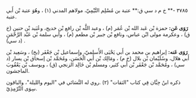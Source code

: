 ٣٧٨٥ -** خ م د سي ق:** عتبة بن مُسْلِم التَّيْمِيّ، مولاهم المدني (١) ، وهُوَ عتبة بْن أَبي عتبة.

**رَوَى عَن:** حمزة بْن عَبد الله بْن عُمَر (م) ، وعبد اللَّه بْن رافع بْن خديج، وعُبَيد بْن حنين (خ ق) ، وعكرمة مولى ابْن عباس، ونافع بْن جبير بْن مطعم (م) ، وأبي سلمة بْن عَبْد الرَّحْمَنِ (د سي) .

**رَوَى عَنه:** إبراهيم بن محمد بن أَبي يَحْيَى الأَسلميّ، وإِسماعيل بْن جَعْفَر (بخ) ، وسَعِيد بْن أَبي هلال، وسُلَيْمان بْن بلال (خ م) ، ومَالِك بْن أَبي الْحَسَن، ومُحَمَّد بْن إسحاق بْن يسار (د سي) ، ومُحَمَّد بْن جَعْفَر بْن أَبي كثير، ومسلم بْن خَالِد الزنجي (ق) ، ويوسف بْن يَعْقُوبَ الماجشون.

ذكره ابنُ حِبَّان فِي كتاب "الثقات" (٢) .روي له النَّسَائي في "اليوم والليلة"، والباقون سِوَى التِّرْمِذِيّ.